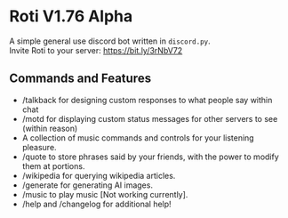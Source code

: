 
# Roti V1.76 Alpha

A simple general use discord bot written in ``discord.py``.\
Invite Roti to your server: https://bit.ly/3rNbV72

## Commands and Features

- /talkback for designing custom responses to what people say within chat
- /motd for displaying custom status messages for other servers to see (within reason)
- A collection of music commands and controls for your listening pleasure.
- /quote to store phrases said by your friends, with the power to modify them at portions.
- /wikipedia for querying wikipedia articles.
- /generate for generating AI images.
- /music to play music [Not working currently].
- /help and /changelog for additional help!



